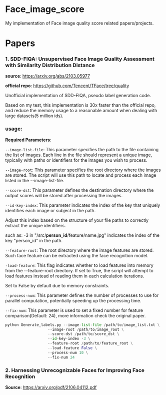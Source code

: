 # Face_image_score
My implementation of Face image quality score related papers/projects. 


# Papers
### 1. SDD-FIQA: Unsupervised Face Image Quality Assessment with Similarity Distribution Distance
**source**: https://arxiv.org/abs/2103.05977

**official repo**: https://github.com/Tencent/TFace/tree/quality

Unofficial implementation of SDD-FIQA, pseudo label generation code. 

Based on my test, this implementation is 30x faster than the official repo, and reduce the memory usage to a reasonable amount when dealing with large datasets(5 million ids).

### usage:

**Required Parameters**:


`--image-list-file`: This parameter specifies the path to the file containing the list of images. Each line in the file should represent a unique image, typically with paths or identifiers for the images you wish to process.

`--image-root`: This parameter specifies the root directory where the images are stored. 
The script will use this path to locate and process each image listed in the --image-list-file.

`--score-dst`: 
This parameter defines the destination directory where the output scores will be stored after processing the images.

`--id-key-index`: 
This parameter indicates the index of the key that uniquely identifies each image or subject in the path.

Adjust this index based on the structure of your file paths to correctly extract the unique identifiers.

such as: -3 in "/src/**person_id**/feature/name.jpg" indicates the index of the key "person_id" in the path.

`--feature-root`: 
The root directory where the image features are stored. Such face feature can be extracted using the face recognition model.


`-load-feature`: This flag indicates whether to load features into memory from the --feature-root directory. 
If set to True, the script will attempt to load features instead of reading them in each calculation iterations.

Set to False by default due to memory constraints.

`--process-num`: 
This parameter defines the number of processes to use for parallel computation, potentially speeding up the processing time.

`--fix-num`: This parameter is used to set a fixed number for feature comparison(Default: 24), more information check the original paper.

```python
python Generate_labels.py --image-list-file /path/to/image_list.txt \
                   --image-root /path/to/image_root \
                   --score-dst /path/to/score_dst \
                   --id-key-index -3 \
                   --feature-root /path/to/feature_root \
                   --load-feature False \
                   --process-num 10 \
                   --fix-num 24
```

### 2. Harnessing Unrecognizable Faces for Improving Face Recognition
**Source**:
https://arxiv.org/pdf/2106.04112.pdf